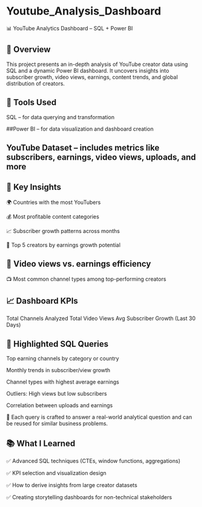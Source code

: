 # Youtube_Analysis_Dashboard
📊 YouTube Analytics Dashboard – SQL + Power BI


 ## 🚀 Overview
This project presents an in-depth analysis of YouTube creator data using SQL and a dynamic Power BI dashboard. It uncovers insights into subscriber growth, video views, earnings, content trends, and global distribution of creators.

## 🧰 Tools Used
SQL – for data querying and transformation

##Power BI – for data visualization and dashboard creation

## YouTube Dataset – includes metrics like subscribers, earnings, video views, uploads, and more


## 📌 Key Insights
🌍 Countries with the most YouTubers

💰 Most profitable content categories

📈 Subscriber growth patterns across months

🚀 Top 5 creators by earnings growth potential

## 🎥 Video views vs. earnings efficiency
📺 Most common channel types among top-performing creators

## 📈 Dashboard KPIs
Total Channels Analyzed
Total Video Views
Avg Subscriber Growth (Last 30 Days)


## 📌 Highlighted SQL Queries
Top earning channels by category or country

Monthly trends in subscriber/view growth

Channel types with highest average earnings

Outliers: High views but low subscribers

Correlation between uploads and earnings

🧠 Each query is crafted to answer a real-world analytical question and can be reused for similar business problems.


## 📚 What I Learned
✅ Advanced SQL techniques (CTEs, window functions, aggregations)

✅ KPI selection and visualization design

✅ How to derive insights from large creator datasets

✅ Creating storytelling dashboards for non-technical stakeholders
